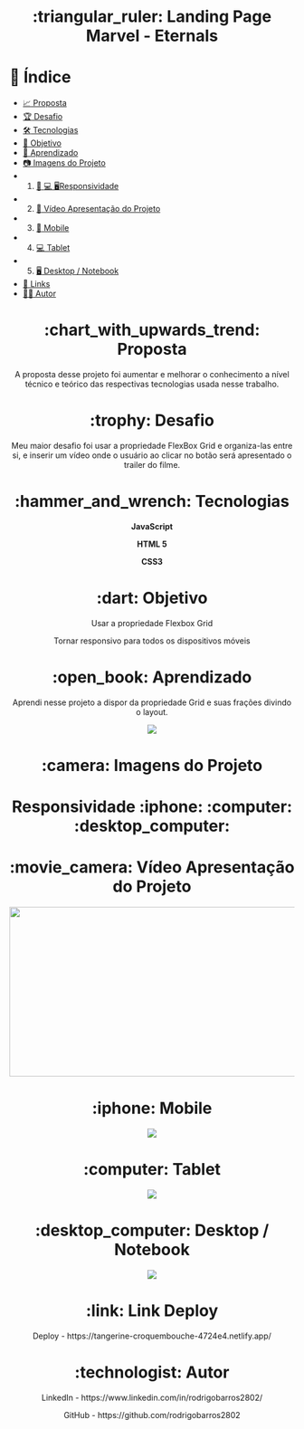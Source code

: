 <h1 align="center">:triangular_ruler: Landing Page Marvel - Eternals</h1>

# :memo: Índice
* [:chart_with_upwards_trend: Proposta](https://github.com/rodrigobarros2802/landingpage-eternals-responsive#chart_with_upwards_trend-proposta)
* [:trophy: Desafio](https://github.com/rodrigobarros2802/landingpage-eternals-responsive#trophy-desafio)
* [:hammer_and_wrench: Tecnologias](https://github.com/rodrigobarros2802/landingpage-eternals-responsive#hammer_and_wrench-tecnologias)
* [:dart: Objetivo](https://github.com/rodrigobarros2802/landingpage-eternals-responsive#dart-objetivo)
* [:open_book: Aprendizado](https://github.com/rodrigobarros2802/landingpage-eternals-responsive#open_book-aprendizado)
* [:camera: Imagens do Projeto](https://github.com/rodrigobarros2802/landingpage-eternals-responsive#camera-imagens-do-projeto)
* 1. [:iphone: :computer: :desktop_computer:Responsividade](https://github.com/rodrigobarros2802/landingpage-eternals-responsive/edit/master/README.md#responsividade-iphone-computer-desktop_computer)
* 2. [:movie_camera: Vídeo Apresentação do Projeto](https://github.com/rodrigobarros2802/landingpage-eternals-responsive/edit/master/README.md#movie_camera-v%C3%ADdeo-apresenta%C3%A7%C3%A3o-do-projeto)
* 3. [:iphone: Mobile](https://github.com/rodrigobarros2802/landingpage-eternals-responsive/edit/master/README.md#iphone-mobile)
* 4. [:computer: Tablet](https://github.com/rodrigobarros2802/landingpage-eternals-responsive/edit/master/README.md#computer-tablet)
* 5. [:desktop_computer: Desktop / Notebook](https://github.com/rodrigobarros2802/landingpage-eternals-responsive/edit/master/README.md#desktop_computer-desktop--notebook)
* [:link: Links](https://github.com/rodrigobarros2802/landingpage-eternals-responsive#link-links)
* [:technologist: Autor](https://github.com/rodrigobarros2802/landingpage-eternals-responsive#technologist-autor)

<h1 align="center">:chart_with_upwards_trend: Proposta</h1>
<p align="center">A proposta desse projeto foi aumentar e melhorar o conhecimento a nível técnico e teórico das respectivas tecnologias usada nesse trabalho.</p>

<h1 align="center">:trophy: Desafio</h1>
<p align="center">Meu maior desafio foi usar a propriedade FlexBox Grid e organiza-las entre si, e inserir um vídeo onde o usuário ao clicar no botão será apresentado o trailer do filme.</p>

<h1 align="center">:hammer_and_wrench: Tecnologias</h1>
<p align="center"><strong>JavaScript</strong></p>
<p align="center"><strong>HTML 5</strong></p>
<p align="center"><strong>CSS3</strong></p>

<h1 align="center">:dart: Objetivo</h1>
<p align="center">Usar a propriedade Flexbox Grid</p>
<p align="center">Tornar responsivo para todos os dispositivos móveis</p>

<h1 align="center">:open_book: Aprendizado</h1>
<p align="center">Aprendi nesse projeto a dispor da propriedade Grid e suas frações divindo o layout.</p>
<p align="center"><img src="assets/img/aprendizado.png"></p>

<h1 align="center">:camera: Imagens do Projeto</h1>
<h1 align="center">Responsividade :iphone: :computer: :desktop_computer:</h1>

<h1 align="center">:movie_camera: Vídeo Apresentação do Projeto</h1>
<p align="center">
<img width="600" height="300" src="assets/img/gif-apresentacao.gif">
</p>

<h1 align="center">:iphone: Mobile</h1>
<p align="center"><img src="assets/img/print mobile.png"></p>

<h1 align="center">:computer: Tablet</h1>
<p align="center"><img src="assets/img/print tablet.png"></p>

<h1 align="center">:desktop_computer: Desktop / Notebook</h1>
<p align="center"><img src="assets/img/print desktop.png"></p>

<h1 align="center">:link: Link Deploy</h1>
<p align="center">Deploy - https://tangerine-croquembouche-4724e4.netlify.app/</p> 

<h1 align="center">:technologist: Autor</h1>

<p align="center">LinkedIn - https://www.linkedin.com/in/rodrigobarros2802/</p>

<p align="center">GitHub - https://github.com/rodrigobarros2802</p> 
